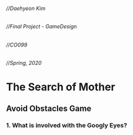 ###### //Daehyeon Kim   
###### //Final Project - GameDesign   
###### //CO099   
###### //Spring, 2020   
   
The Search of Mother   
=============
Avoid Obstacles Game   
-------------
### 1. What is involved with the Googly Eyes?   

